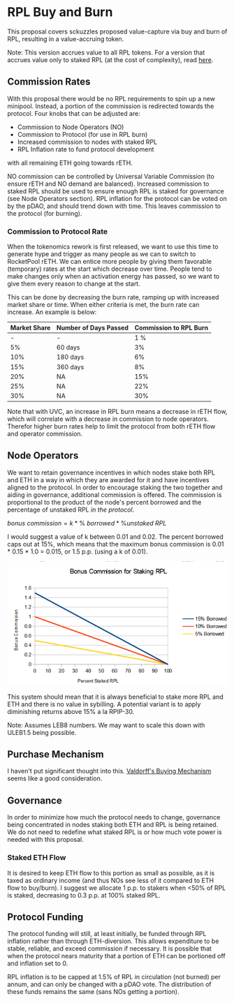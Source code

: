 # RPL Buy and Burn

This proposal covers sckuzzles proposed value-capture via buy and burn of RPL, resulting in a value-accruing token.

Note: This version accrues value to all RPL tokens.  For a version that accrues value only to staked RPL (at the cost of complexity), read [here](./value-accruing-token.md). 

## Commission Rates

With this proposal there would be no RPL requirements to spin up a new minipool.  Instead, a portion of the commission is redirected towards the protocol.  Four knobs that can be adjusted are:

* Commission to Node Operators (NO)
* Commission to Protocol (for use in RPL burn)
* Increased commission to nodes with staked RPL
* RPL Inflation rate to fund protocol development

with all remaining ETH going towards rETH.

NO commission can be controlled by Universal Variable Commission (to ensure rETH and NO demand are balanced).  Increased commission to staked RPL should be used to ensure enough RPL is staked for governance (see Node Operators section).  RPL inflation for the protocol can be voted on by the pDAO, and should trend down with time.  This leaves commission to the protocol (for burning).

### Commission to Protocol Rate

When the tokenomics rework is first released, we want to use this time to generate hype and trigger as many people as we can to switch to RocketPool rETH.  We can entice more people by giving them favorable (temporary) rates at the start which decrease over time.  People tend to make changes only when an activation energy has passed, so we want to give them every reason to change at the start.

This can be done by decreasing the burn rate, ramping up with increased market share or time.  When either criteria is met, the burn rate can increase.  An example is below:

| Market Share  | Number of Days Passed | Commission to RPL Burn |
| -------- | ------- | - |
| - | - | 1 % |
| 5% | 60 days | 3% |
| 10% | 180 days | 6% |
| 15% | 360 days | 8% |
| 20% | NA | 15% |
| 25% | NA | 22% |
| 30% | NA | 30% |

Note that with UVC, an increase in RPL burn means a decrease in rETH flow, which will correlate with a decrease in commission to node operators.  Therefor higher burn rates help to limit the protocol from both rETH flow and operator commission.


## Node Operators

We want to retain governance incentives in which nodes stake both RPL and ETH in a way in which they are awarded for it and have incentives aligned to the protocol.  In order to encourage staking the two together and aiding in governance, additional commission is offered.  The commission is proportional to the product of the node's percent borrowed and the percentage of unstaked RPL *in the protocol*.  

$bonus~commission = k * \%~borrowed * \% unstaked~RPL$

I would suggest a value of k between 0.01 and 0.02.  The percent borrowed caps out at 15%, which means that the maximum bonus commission is 0.01 * 0.15 * 1.0 = 0.015, or 1.5 p.p. (using a k of 0.01).

![schematic](./staking-graph.png)

This system should mean that it is always beneficial to stake more RPL and ETH and there is no value in sybilling.  A potential variant is to apply diminishing returns above 15% a la RPIP-30.  

Note:  Assumes LEB8 numbers.  We may want to scale this down with ULEB1.5 being possible.  

## Purchase Mechanism

I haven't put significant thought into this.  [Valdorff's Buying Mechanism](https://github.com/Valdorff/rp-thoughts/blob/main/2024_02_strategy/readme_tier2.md) seems like a good consideration.

## Governance

In order to minimize how much the protocol needs to change, governance being concentrated in nodes staking both ETH and RPL is being retained.  We do not need to redefine what staked RPL is or how much vote power is needed with this proposal.  

### Staked ETH Flow

It is desired to keep ETH flow to this portion as small as possible, as it is taxed as ordinary income (and thus NOs see less of it compared to ETH flow to buy/burn).  I suggest we allocate 1 p.p. to stakers when <50% of RPL is staked, decreasing to 0.3 p.p. at 100% staked RPL.  

## Protocol Funding

The protocol funding will still, at least initially, be funded through RPL inflation rather than through ETH-diversion.  This allows expenditure to be stable, reliable, and exceed commission if necessary.  It is possible that when the protocol nears maturity that a portion of ETH can be portioned off and inflation set to 0.  

RPL inflation is to be capped at 1.5% of RPL in circulation (not burned) per annum, and can only be changed with a pDAO vote.  The distribution of these funds remains the same (sans NOs getting a portion).


